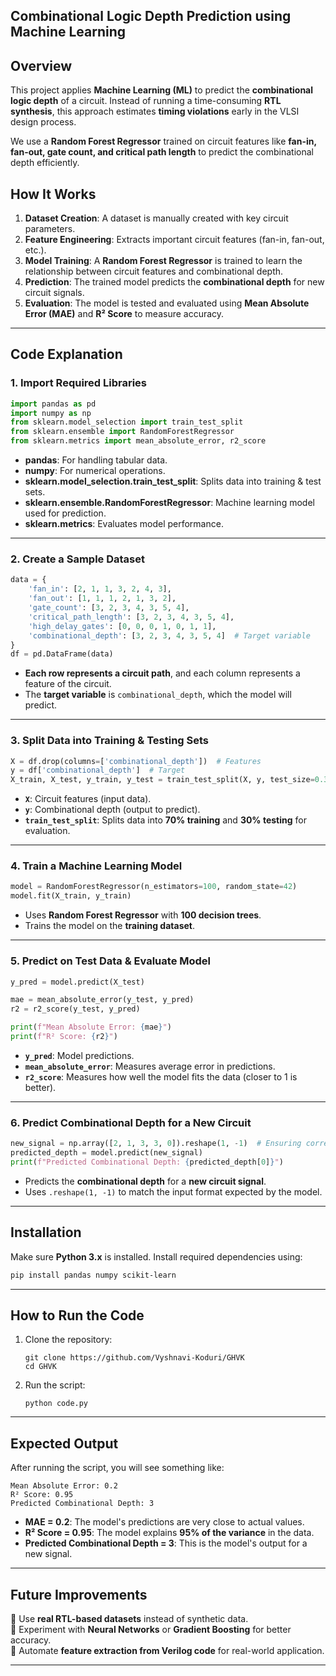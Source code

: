 ## **Combinational Logic Depth Prediction using Machine Learning**  

## **Overview**  
This project applies **Machine Learning (ML)** to predict the **combinational logic depth** of a circuit. Instead of running a time-consuming **RTL synthesis**, this approach estimates **timing violations** early in the VLSI design process.  

We use a **Random Forest Regressor** trained on circuit features like **fan-in, fan-out, gate count, and critical path length** to predict the combinational depth efficiently.  

## **How It Works**  
1. **Dataset Creation**: A dataset is manually created with key circuit parameters.  
2. **Feature Engineering**: Extracts important circuit features (fan-in, fan-out, etc.).  
3. **Model Training**: A **Random Forest Regressor** is trained to learn the relationship between circuit features and combinational depth.  
4. **Prediction**: The trained model predicts the **combinational depth** for new circuit signals.  
5. **Evaluation**: The model is tested and evaluated using **Mean Absolute Error (MAE)** and **R² Score** to measure accuracy.  

---

## **Code Explanation**  

### **1. Import Required Libraries**  
``` python
import pandas as pd
import numpy as np
from sklearn.model_selection import train_test_split
from sklearn.ensemble import RandomForestRegressor
from sklearn.metrics import mean_absolute_error, r2_score
```
- **pandas**: For handling tabular data.  
- **numpy**: For numerical operations.  
- **sklearn.model_selection.train_test_split**: Splits data into training & test sets.  
- **sklearn.ensemble.RandomForestRegressor**: Machine learning model used for prediction.  
- **sklearn.metrics**: Evaluates model performance.  

---

### **2. Create a Sample Dataset**  
```python
data = {
    'fan_in': [2, 1, 1, 3, 2, 4, 3],
    'fan_out': [1, 1, 1, 2, 1, 3, 2],
    'gate_count': [3, 2, 3, 4, 3, 5, 4],
    'critical_path_length': [3, 2, 3, 4, 3, 5, 4],
    'high_delay_gates': [0, 0, 0, 1, 0, 1, 1],
    'combinational_depth': [3, 2, 3, 4, 3, 5, 4]  # Target variable
}
df = pd.DataFrame(data)
```
- **Each row represents a circuit path**, and each column represents a feature of the circuit.  
- The **target variable** is `combinational_depth`, which the model will predict.  

---

### **3. Split Data into Training & Testing Sets**  
```python
X = df.drop(columns=['combinational_depth'])  # Features
y = df['combinational_depth']  # Target
X_train, X_test, y_train, y_test = train_test_split(X, y, test_size=0.3, random_state=42)
```
- **`X`**: Circuit features (input data).  
- **`y`**: Combinational depth (output to predict).  
- **`train_test_split`**: Splits data into **70% training** and **30% testing** for evaluation.  

---

### **4. Train a Machine Learning Model**  
```python
model = RandomForestRegressor(n_estimators=100, random_state=42)
model.fit(X_train, y_train)
```
- Uses **Random Forest Regressor** with **100 decision trees**.  
- Trains the model on the **training dataset**.  

---

### **5. Predict on Test Data & Evaluate Model**  
```python
y_pred = model.predict(X_test)

mae = mean_absolute_error(y_test, y_pred)
r2 = r2_score(y_test, y_pred)

print(f"Mean Absolute Error: {mae}")
print(f"R² Score: {r2}")
```
- **`y_pred`**: Model predictions.  
- **`mean_absolute_error`**: Measures average error in predictions.  
- **`r2_score`**: Measures how well the model fits the data (closer to 1 is better).  

---

### **6. Predict Combinational Depth for a New Circuit**  
```python
new_signal = np.array([2, 1, 3, 3, 0]).reshape(1, -1)  # Ensuring correct shape
predicted_depth = model.predict(new_signal)
print(f"Predicted Combinational Depth: {predicted_depth[0]}")
```
- Predicts the **combinational depth** for a **new circuit signal**.  
- Uses `.reshape(1, -1)` to match the input format expected by the model.  

---

## **Installation**  
Make sure **Python 3.x** is installed. Install required dependencies using:  
```bash
pip install pandas numpy scikit-learn
```  

---

## **How to Run the Code**  
1. Clone the repository:  
   ```
   git clone https://github.com/Vyshnavi-Koduri/GHVK
   cd GHVK
   ```
2. Run the script:  
   ```
   python code.py
   ```
     

---

## **Expected Output**  
After running the script, you will see something like:  
```
Mean Absolute Error: 0.2  
R² Score: 0.95  
Predicted Combinational Depth: 3  
```
- **MAE = 0.2**: The model's predictions are very close to actual values.  
- **R² Score = 0.95**: The model explains **95% of the variance** in the data.  
- **Predicted Combinational Depth = 3**: This is the model's output for a new signal.  

---

## **Future Improvements**  
🔹 Use **real RTL-based datasets** instead of synthetic data.  
🔹 Experiment with **Neural Networks** or **Gradient Boosting** for better accuracy.  
🔹 Automate **feature extraction from Verilog code** for real-world application.  

---
